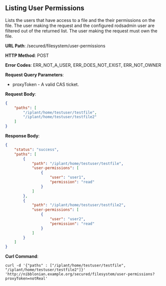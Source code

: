 Listing User Permissions
------------------------

Lists the users that have access to a file and the their permissions on the file. The user making the request and the configured rodsadmin user are filtered out of the returned list. The user making the request must own the file.

__URL Path__: /secured/filesystem/user-permissions

__HTTP Method__: POST

__Error Codes__: ERR_NOT_A_USER, ERR_DOES_NOT_EXIST, ERR_NOT_OWNER

__Request Query Parameters__:

* proxyToken - A valid CAS ticket.

__Request Body__:

```json
{
    "paths": [
        "/iplant/home/testuser/testfile",
        "/iplant/home/testuser/testfile2"
    ]
}
```

__Response Body__:

```json
{
    "status": "success",
    "paths": [
        {
            "path": "/iplant/home/testuser/testfile",
            "user-permissions": [
                {
                    "user": "user1",
                    "permission": "read"
                }
            ]
        },
        {
            "path": "/iplant/home/testuser/testfile2",
            "user-permissions": [
                {
                    "user": "user2",
                    "permission": "read"
                }
            ]
        }
    ]
}
```

__Curl Command__:

    curl -d '{"paths" : ["/iplant/home/testuser/testfile", "/iplant/home/testuser/testfile2"]}' 'http://nibblonian.example.org/secured/filesystem/user-permissions?proxyToken=notReal'
